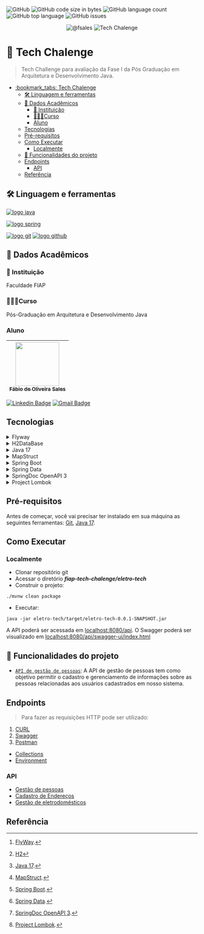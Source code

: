 ![GitHub](https://img.shields.io/github/license/fsales/fiap-tech-chalenge)
![GitHub code size in bytes](https://img.shields.io/github/languages/code-size/fsales/fiap-tech-chalenge)
![GitHub language count](https://img.shields.io/github/languages/count/fsales/fiap-tech-chalenge)
![GitHub top language](https://img.shields.io/github/languages/top/fsales/fiap-tech-chalenge)
![GitHub issues](https://img.shields.io/github/issues/fsales/fiap-tech-chalenge)

<p align="center">
 <img src="https://img.shields.io/static/v1?label=GitHub&message=@fsales&color=8257E5&labelColor=000000" alt="@fsales" />
 <img src="https://img.shields.io/static/v1?label=Tipo&message=Tech%20Chalenge&color=8257E5&labelColor=000000" alt="Tech Chalenge" />
</p>

# :bookmark_tabs: Tech Chalenge

> Tech Challenge para avaliação da Fase I da Pós Graduação em Arquitetura e Desenvolvimento Java.

- [:bookmark\_tabs: Tech Chalenge](#bookmark_tabs-tech-chalenge)
  - [🛠️ Linguagem e ferramentas](#️-linguagem-e-ferramentas)
  - [🏫 Dados Acadêmicos](#-dados-acadêmicos)
    - [🏬 Instituição](#-instituição)
    - [🧑🏻‍🎓Curso](#curso)
    - [Aluno](#aluno)
  - [Tecnologias](#tecnologias)
  - [Pré-requisitos](#pré-requisitos)
  - [Como Executar](#como-executar)
    - [Localmente](#localmente)
  - [:hammer: Funcionalidades do projeto](#hammer-funcionalidades-do-projeto)
  - [Endpoints](#endpoints)
    - [API](#api)
  - [Referência](#referência)

## 🛠️ Linguagem e ferramentas

[![logo java](https://img.shields.io/badge/Java-ED8B00?style=for-the-badge&logo=kofi&logoColor=white)](#)

[![logo spring](https://img.shields.io/badge/Spring-6DB33F?style=for-the-badge&logo=spring&logoColor=white)](#)

 [![logo git](https://img.shields.io/badge/GIT-E44C30?style=for-the-badge&logo=git&logoColor=white)](#) [![logo github](https://img.shields.io/badge/GitHub-100000?style=for-the-badge&logo=github&logoColor=white)](#)

## 🏫 Dados Acadêmicos

### 🏬 Instituição

Faculdade FIAP

### 🧑🏻‍🎓Curso

Pós-Graduação em Arquitetura e Desenvolvimento Java

### Aluno

| [<img src="https://avatars.githubusercontent.com/u/816101?v=4" width=115><br><sub>Fábio de Oliveira Sales</sub>](https://github.com/fsales) |
| :---: |

[![Linkedin Badge](https://img.shields.io/badge/-Fábio%20Sales-blue?style=flat-square&logo=Linkedin&logoColor=white&link=https://www.linkedin.com/in/fabio-oliveira-sales/)](https://www.linkedin.com/in/fabio-oliveira-sales/)
[![Gmail Badge](https://img.shields.io/badge/-fabio.oliveira.sales@gmail.com-c14438?style=flat-square&logo=Gmail&logoColor=white&link=mailto:fabio.oliveira.sales@gmail.com)](mailto:fabio.oliveira.sales@gmail.com)

## Tecnologias

<details>

  <summary>Flyway</summary>

  > O [Flyway](<https://flywaydb.org>) é um framework que permite o versionamento e gerenciamento do Banco de dados, com ele podemos controlar as versões do banco de dados[^1].
</details>

<details>
  <summary>H2DataBase</summary>

  > [H2](https://www.h2database.com/html/main.html)
 é um sistema de gerenciamento de banco de dados relacional escrito em Java. Ele pode ser incorporado em aplicativos Java ou executado no modo cliente-servidor[^2].
</details>

<details>
  <summary>Java 17</summary>
  
  > [Java](https://docs.oracle.com/en/java/javase/17/index.html) é uma linguagem de programação e plataforma de computação liberada pela primeira vez pela Sun Microsystems em 1995. De um início humilde, ela evoluiu para uma grande participação no mundo digital dos dias atuais, oferecendo a plataforma confiável na qual muitos serviços e aplicativos são desenvolvidos. Produtos e serviços novos e inovadores projetados para o futuro continuam a confiar no Java também[^3].
</details>

<details>
  <summary>MapStruct</summary>

  > O [MapStruct](https://mapstruct.org/documentation/stable/reference/html/) é um gerador de código que simplifica bastante a implementação de mapeamentos entre tipos de bean Java com base em uma abordagem de convenção sobre configuração. O código de mapeamento gerado usa invocações simples de método e, portanto, é rápido, seguro e fácil de entender[^4].
</details>

<details>
  <summary>Spring Boot</summary>

  > O Java Spring Framework (Spring Framework) é um framework bastante conhecido de nível empresarial, de software livre, para criar aplicativos independentes de nível de produção que são executados na Java Virtual Machine (JVM)[^5].
  </br>O Java [Spring Boot](https://spring.io/projects/spring-boot) (Spring Boot) é uma ferramenta que facilita e agiliza o desenvolvimento de aplicativos da web e de microsserviços com o Spring Framework por meio de três principais recursos: </br>1. Autoconfiguração</br>2. Uma abordagem opinativa à configuração</br>3. A capacidade de criar aplicativos independentes
</details>

<details>
  <summary>Spring Data</summary>
  
  > O [Spring Data](https://spring.io/projects/spring-data) é o modelo de programação dentro do Spring Framework para acesso e manipulação de dados. Chegando com a intenção de facilitar a configuração e utilização com o seu banco de dados, seja ele relacional ou não, o Spring Data traz vários recursos bacanas para acelerar o nosso desenvolvimento[^6].
</details>

<details>
  <summary>SpringDoc OpenAPI 3</summary>

  > OpenAPI possui anotações a fim de facilitar a construção da documentação da sua API. Tais anotações estão compostas na biblioteca Documentation do framework Spring e podem ser acessadas na documentação do Swagger-api. A biblioteca [Spring Doc](https://springdoc.org) oferece ainda um plugin que possibilita a geração da documentação em tempo de build[^7].

</details>

<details>
  <summary>Project Lombok</summary>

  > O [Lombok](https://projectlombok.org/) é um framework para Java que permite escrever código eliminando a verbosidade, o que permite ganhar tempo de desenvolvimento para o que realmente é importante. Seu uso permite gerar em tempo de compilação os métodos getters e setters, métodos construtores, padrão builder e muito mais[^8].
</details>

## Pré-requisitos

Antes de começar, você vai precisar ter instalado em sua máquina as seguintes ferramentas:
[Git](https://git-scm.com), [Java 17](https://www.oracle.com/java/technologies/javase/jdk17-archive-downloads.html).

## Como Executar

### Localmente

- Clonar repositório git
- Acessar o diretório **_fiap-tech-chalenge/eletro-tech_**
- Construir o projeto:

```
./mvnw clean package
```

- Executar:

```
java -jar eletro-tech/target/eletro-tech-0.0.1-SNAPSHOT.jar
```

A API poderá ser acessada em [localhost:8080/api](http://localhost:8080/api).
O Swagger poderá ser visualizado em [localhost:8080/api/swagger-ui/index.html](http://localhost:8080/api/swagger-ui/index.html)

## :hammer: Funcionalidades do projeto

- [`API de gestão de pessoas`](https://github.com/fsales/fiap-tech-chalenge/issues/5): A API de gestão de pessoas tem como objetivo permitir o cadastro e gerenciamento de informações sobre as pessoas relacionadas aos usuários cadastrados em nosso sistema.

## Endpoints

> Para fazer as requisições HTTP pode ser utilizado:

1. [CURL](https://curl.se/docs/manual.html)
2. [Swagger](http://localhost:8080/api/swagger-ui/index.html)
3. [Postman](https://www.postman.com/)

- [Collections](doc/postman-collections/Fase%201%20-%20API%20Eletro%20Tech.postman_collection.json)
- [Environment](doc/postman-collections/APi%20Eletro%20Tech%20-%20Dev.postman_environment.json)

### API

- [Gestão de pessoas](doc/api-gestao-pessoas.md)
- [Cadastro de Endereços](/doc/api-cadastro-enderecos.md)
- [Gestão de eletrodomésticos](/doc/api-gestao-eletrodomestico.md)

## Referência

[^1]: [FlyWay](<https://www.linkedin.com/pulse/porqu%C3%AA-e-como-usar-flyway-com-spring-mateus-cunha/?originalSubdomain=pt>).

[^2]: [H2](<https://camilacgs17.medium.com/como-configurar-e-utilizar-o-h2-no-springboot-e36c3cd378c8#:~:text=H2%20%C3%A9%20um%20sistema%20de,como%20Eclipse%20Public%20License%20original%20.>)

[^3]: [Java 17](<https://www.java.com/pt-BR/download/help/whatis_java.html#:~:text=Java%20%C3%A9%20uma%20linguagem%20de,servi%C3%A7os%20e%20aplicativos%20s%C3%A3o%20desenvolvidos>).

[^4]: [MapStruct](<https://medium.com/mobicareofficial/mapstruct-simplificando-mapeamento-de-dtos-em-java-c29135835c68>).

[^5]: [Spring Boot](<https://www.ibm.com/br-pt/topics/java-spring-boot#:~:text=O%20Java%20Spring%20Boot%20(Spring,capacidade%20de%20criar%20aplicativos%20independentes>).

[^6]: [Spring Data](<https://www.google.com/url?sa=t&rct=j&q=&esrc=s&source=web&cd=&cad=rja&uact=8&ved=2ahUKEwikx8XK4eT_AhXzLrkGHb3cBHYQFnoECA0QAw&url=https%3A%2F%2Fwww.zup.com.br%2Fblog%2Fspring-data-na-pratica%23%3A~%3Atext%3DO%2520Spring%2520Data%2520%25C3%25A9%2520o%2Cpara%2520acelerar%2520o%2520nosso%2520desenvolvimento.&usg=AOvVaw0QlwhtsULxop_krOEzeaCG&opi=89978449>).

[^7]: [SpringDoc OpenAPI 3](<https://tjf.totvs.com.br/docs/open-api>).

[^8]: [Project Lombok](<https://www.linkedin.com/pulse/como-usar-o-lombok-em-projetos-java-alex-jos%C3%A9-silva-msc/?originalSubdomain=pts>).
